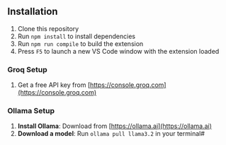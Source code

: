 ## Installation

1. Clone this repository
2. Run `npm install` to install dependencies
3. Run `npm run compile` to build the extension
4. Press `F5` to launch a new VS Code window with the extension loaded

### Groq Setup
1. Get a free API key from [https://console.groq.com](https://console.groq.com) 

### Ollama Setup
1. **Install Ollama**: Download from [https://ollama.ai](https://ollama.ai)
2. **Download a model**: Run `ollama pull llama3.2` in your terminal# 
 

 
 
